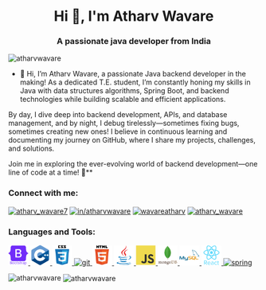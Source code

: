 <h1 align="center">Hi 👋, I'm Atharv Wavare</h1>
<h3 align="center">A passionate java developer from India</h3>

<p align="left"> <img src="https://komarev.com/ghpvc/?username=atharvwavare&label=Profile%20views&color=0e75b6&style=flat" alt="atharvwavare" /> </p>

- 🌱 Hi, I’m Atharv Wavare, a passionate Java backend developer in the making! As a dedicated T.E. student, I’m constantly honing my skills in Java with data structures algorithms, Spring Boot, and backend technologies while building scalable and efficient applications.

By day, I dive deep into backend development, APIs, and database management, and by night, I debug tirelessly—sometimes fixing bugs, sometimes creating new ones! I believe in continuous learning and documenting my journey on GitHub, where I share my projects, challenges, and solutions.

Join me in exploring the ever-evolving world of backend development—one line of code at a time! 🚀**

<h3 align="left">Connect with me:</h3>
<p align="left">
<a href="https://twitter.com/atharv_wavare7" target="blank"><img align="center" src="https://raw.githubusercontent.com/rahuldkjain/github-profile-readme-generator/master/src/images/icons/Social/twitter.svg" alt="atharv_wavare7" height="30" width="40" /></a>
<a href="https://linkedin.com/in/in/atharvwavare" target="blank"><img align="center" src="https://raw.githubusercontent.com/rahuldkjain/github-profile-readme-generator/master/src/images/icons/Social/linked-in-alt.svg" alt="in/atharvwavare" height="30" width="40" /></a>
<a href="https://instagram.com/wavareatharv" target="blank"><img align="center" src="https://raw.githubusercontent.com/rahuldkjain/github-profile-readme-generator/master/src/images/icons/Social/instagram.svg" alt="wavareatharv" height="30" width="40" /></a>
<a href="https://www.leetcode.com/atharv_wavare" target="blank"><img align="center" src="https://raw.githubusercontent.com/rahuldkjain/github-profile-readme-generator/master/src/images/icons/Social/leet-code.svg" alt="atharv_wavare" height="30" width="40" /></a>
</p>

<h3 align="left">Languages and Tools:</h3>
<p align="left"> <a href="https://getbootstrap.com" target="_blank" rel="noreferrer"> <img src="https://raw.githubusercontent.com/devicons/devicon/master/icons/bootstrap/bootstrap-plain-wordmark.svg" alt="bootstrap" width="40" height="40"/> </a> <a href="https://www.w3schools.com/cpp/" target="_blank" rel="noreferrer"> <img src="https://raw.githubusercontent.com/devicons/devicon/master/icons/cplusplus/cplusplus-original.svg" alt="cplusplus" width="40" height="40"/> </a> <a href="https://www.w3schools.com/css/" target="_blank" rel="noreferrer"> <img src="https://raw.githubusercontent.com/devicons/devicon/master/icons/css3/css3-original-wordmark.svg" alt="css3" width="40" height="40"/> </a> <a href="https://git-scm.com/" target="_blank" rel="noreferrer"> <img src="https://www.vectorlogo.zone/logos/git-scm/git-scm-icon.svg" alt="git" width="40" height="40"/> </a> <a href="https://www.w3.org/html/" target="_blank" rel="noreferrer"> <img src="https://raw.githubusercontent.com/devicons/devicon/master/icons/html5/html5-original-wordmark.svg" alt="html5" width="40" height="40"/> </a> <a href="https://www.java.com" target="_blank" rel="noreferrer"> <img src="https://raw.githubusercontent.com/devicons/devicon/master/icons/java/java-original.svg" alt="java" width="40" height="40"/> </a> <a href="https://developer.mozilla.org/en-US/docs/Web/JavaScript" target="_blank" rel="noreferrer"> <img src="https://raw.githubusercontent.com/devicons/devicon/master/icons/javascript/javascript-original.svg" alt="javascript" width="40" height="40"/> </a> <a href="https://www.mongodb.com/" target="_blank" rel="noreferrer"> <img src="https://raw.githubusercontent.com/devicons/devicon/master/icons/mongodb/mongodb-original-wordmark.svg" alt="mongodb" width="40" height="40"/> </a> <a href="https://www.mysql.com/" target="_blank" rel="noreferrer"> <img src="https://raw.githubusercontent.com/devicons/devicon/master/icons/mysql/mysql-original-wordmark.svg" alt="mysql" width="40" height="40"/> </a> <a href="https://reactjs.org/" target="_blank" rel="noreferrer"> <img src="https://raw.githubusercontent.com/devicons/devicon/master/icons/react/react-original-wordmark.svg" alt="react" width="40" height="40"/> </a> <a href="https://spring.io/" target="_blank" rel="noreferrer"> <img src="https://www.vectorlogo.zone/logos/springio/springio-icon.svg" alt="spring" width="40" height="40"/> </a> </p>

<p><img align="left" src="https://github-readme-stats.vercel.app/api/top-langs?username=atharvwavare&show_icons=true&locale=en&layout=compact" alt="atharvwavare" /></p>

<p>&nbsp;<img align="center" src="https://github-readme-stats.vercel.app/api?username=atharvwavare&show_icons=true&locale=en" alt="atharvwavare" /></p>


